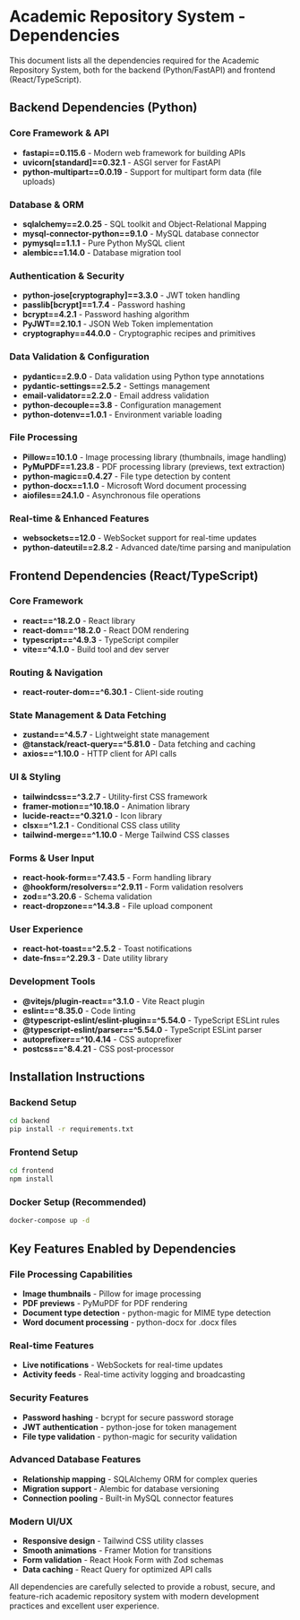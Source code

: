 # Academic Repository System - Dependencies

This document lists all the dependencies required for the Academic Repository System, both for the backend (Python/FastAPI) and frontend (React/TypeScript).

## Backend Dependencies (Python)

### Core Framework & API
- **fastapi==0.115.6** - Modern web framework for building APIs
- **uvicorn[standard]==0.32.1** - ASGI server for FastAPI
- **python-multipart==0.0.19** - Support for multipart form data (file uploads)

### Database & ORM
- **sqlalchemy==2.0.25** - SQL toolkit and Object-Relational Mapping
- **mysql-connector-python==9.1.0** - MySQL database connector
- **pymysql==1.1.1** - Pure Python MySQL client
- **alembic==1.14.0** - Database migration tool

### Authentication & Security
- **python-jose[cryptography]==3.3.0** - JWT token handling
- **passlib[bcrypt]==1.7.4** - Password hashing
- **bcrypt==4.2.1** - Password hashing algorithm
- **PyJWT==2.10.1** - JSON Web Token implementation
- **cryptography==44.0.0** - Cryptographic recipes and primitives

### Data Validation & Configuration
- **pydantic==2.9.0** - Data validation using Python type annotations
- **pydantic-settings==2.5.2** - Settings management
- **email-validator==2.2.0** - Email address validation
- **python-decouple==3.8** - Configuration management
- **python-dotenv==1.0.1** - Environment variable loading

### File Processing
- **Pillow==10.1.0** - Image processing library (thumbnails, image handling)
- **PyMuPDF==1.23.8** - PDF processing library (previews, text extraction)
- **python-magic==0.4.27** - File type detection by content
- **python-docx==1.1.0** - Microsoft Word document processing
- **aiofiles==24.1.0** - Asynchronous file operations

### Real-time & Enhanced Features
- **websockets==12.0** - WebSocket support for real-time updates
- **python-dateutil==2.8.2** - Advanced date/time parsing and manipulation

## Frontend Dependencies (React/TypeScript)

### Core Framework
- **react==^18.2.0** - React library
- **react-dom==^18.2.0** - React DOM rendering
- **typescript==^4.9.3** - TypeScript compiler
- **vite==^4.1.0** - Build tool and dev server

### Routing & Navigation
- **react-router-dom==^6.30.1** - Client-side routing

### State Management & Data Fetching
- **zustand==^4.5.7** - Lightweight state management
- **@tanstack/react-query==^5.81.0** - Data fetching and caching
- **axios==^1.10.0** - HTTP client for API calls

### UI & Styling
- **tailwindcss==^3.2.7** - Utility-first CSS framework
- **framer-motion==^10.18.0** - Animation library
- **lucide-react==^0.321.0** - Icon library
- **clsx==^1.2.1** - Conditional CSS class utility
- **tailwind-merge==^1.10.0** - Merge Tailwind CSS classes

### Forms & User Input
- **react-hook-form==^7.43.5** - Form handling library
- **@hookform/resolvers==^2.9.11** - Form validation resolvers
- **zod==^3.20.6** - Schema validation
- **react-dropzone==^14.3.8** - File upload component

### User Experience
- **react-hot-toast==^2.5.2** - Toast notifications
- **date-fns==^2.29.3** - Date utility library

### Development Tools
- **@vitejs/plugin-react==^3.1.0** - Vite React plugin
- **eslint==^8.35.0** - Code linting
- **@typescript-eslint/eslint-plugin==^5.54.0** - TypeScript ESLint rules
- **@typescript-eslint/parser==^5.54.0** - TypeScript ESLint parser
- **autoprefixer==^10.4.14** - CSS autoprefixer
- **postcss==^8.4.21** - CSS post-processor

## Installation Instructions

### Backend Setup
```bash
cd backend
pip install -r requirements.txt
```

### Frontend Setup
```bash
cd frontend
npm install
```

### Docker Setup (Recommended)
```bash
docker-compose up -d
```

## Key Features Enabled by Dependencies

### File Processing Capabilities
- **Image thumbnails** - Pillow for image processing
- **PDF previews** - PyMuPDF for PDF rendering
- **Document type detection** - python-magic for MIME type detection
- **Word document processing** - python-docx for .docx files

### Real-time Features
- **Live notifications** - WebSockets for real-time updates
- **Activity feeds** - Real-time activity logging and broadcasting

### Security Features
- **Password hashing** - bcrypt for secure password storage
- **JWT authentication** - python-jose for token management
- **File type validation** - python-magic for security validation

### Advanced Database Features
- **Relationship mapping** - SQLAlchemy ORM for complex queries
- **Migration support** - Alembic for database versioning
- **Connection pooling** - Built-in MySQL connector features

### Modern UI/UX
- **Responsive design** - Tailwind CSS utility classes
- **Smooth animations** - Framer Motion for transitions
- **Form validation** - React Hook Form with Zod schemas
- **Data caching** - React Query for optimized API calls

All dependencies are carefully selected to provide a robust, secure, and feature-rich academic repository system with modern development practices and excellent user experience.
